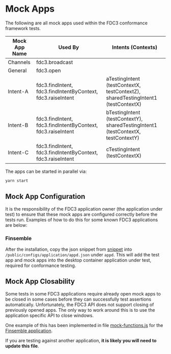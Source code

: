 # Mock Apps

The following are all mock apps used within the FDC3 conformance framework tests.

| Mock App Name | Used By                                                     | Intents (Contexts)                                                               |
| ------------- | ----------------------------------------------------------- | -------------------------------------------------------------------------------- |
| Channels      | fdc3.broadcast                                              |                                                                                  |
| General       | fdc3.open                                                   |                                                                                  |
| Intent-A      | fdc3.findIntent, fdc3.findIntentByContext, fdc3.raiseIntent | aTestingIntent (testContextX, testContextZ), sharedTestingIntent1 (testContextX) |
| Intent-B      | fdc3.findIntent, fdc3.findIntentByContext, fdc3.raiseIntent | bTestingIntent (testContextY), sharedTestingIntent1 (testContextX, testContextY) |
| Intent-C      | fdc3.findIntent, fdc3.findIntentByContext, fdc3.raiseIntent | cTestingIntent (testContextX)                                                    |

The apps can be started in parallel via:

```sh
yarn start
```

## Mock App Configuration

It is the responsibility of the FDC3 application owner (the application under test) to ensure that these mock apps are configured correctly before the tests run. Examples of how to do this for some known FDC3 applications are below:

### Finsemble

After the installation, copy the json snippet from [snippet](./fdc3-app-config-examples/finsemble.app-d-snippet.txt) into `/public/configs/application/appd.json` under `appd`. This will add the test app and mock apps into the desktop container application under test, required for conformance testing.

## Mock App Closability

Some tests in some FDC3 applications require already open mock apps to be closed in some cases before they can successfully test assertions automatically. Unfortunately, the FDC3 API does not support closing of previously opened apps. The only way to work around this is to use the application specific API to close windows.

One example of this has been implemented in file [mock-functions.js](./mock-functions.js) for the [Finsemble application](https://documentation.finsemble.com/docs/welcome/introduction).

If you are testing against another application, **it is likely you will need to update this file**.
